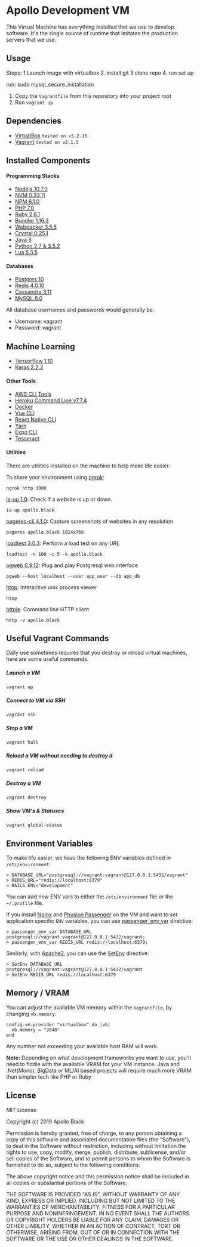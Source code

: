 # Apollo Development VM

This Virtual Machine has everything installed that we use to develop software. It's the single source of runtime that imitates the production servers that we use.

## Usage

Steps:
1 Launch image with virtualbox
2. install git
3 clone repo
4. run set up

run: sudo mysql_secure_installation


1. Copy the `Vagrantfile` from this repository into your project root
2. Run `vagrant up`


## Dependencies

- [VirtualBox](https://www.virtualbox.org) `tested on v5.2.16`
- [Vagrant](https://www.vagrantup.com) `tested on v2.1.5`

## Installed Components

#### Programming Stacks

- [Nodejs 10.7.0](https://nodejs.org/en/)
- [NVM 0.33.11](https://github.com/creationix/nvm)
- [NPM 6.1.0](https://www.npmjs.com/)
- [PHP 7.0](http://php.net/)
- [Ruby 2.6.1](https://www.ruby-lang.org/en/)
- [Bundler 1.16.3](https://bundler.io/)
- [Webpacker 3.5.5](https://github.com/rails/webpacker)
- [Crystal 0.25.1](https://crystal-lang.org/)
- [Java 8](https://java.com/en/download/)
- [Python 2.7 & 3.5.2](https://www.python.org/)
- [Lua 5.3.5](https://www.lua.org/)

#### Databases

- [Postgres 10](https://www.postgresql.org/)
- [Redis 4.0.10](https://redis.io/)
- [Cassandra 3.11](http://cassandra.apache.org/)
- [MySQL 8.0](https://www.mysql.com/)

All database usernames and passwords would generally be:

- Username: vagrant
- Password: vagrant

## Machine Learning

- [Tensorflow 1.10](https://www.tensorflow.org)
- [Keras 2.2.2](https://keras.io)

#### Other Tools

- [AWS CLI Tools](https://aws.amazon.com/cli/)
- [Heroku Command Line v7.7.4](https://devcenter.heroku.com/articles/heroku-cli)
- [Docker]()
- [Vue CLI]()
- [React Native CLI]()
- [Yarn]()
- [Expo CLI]()
- [Tesseract]()

#### Utilities

There are utilities installed on the machine to help make life easier:

To share your environment using [ngrok](https://ngrok.com):

```
ngrok http 3000
```

[is-up 1.0](https://github.com/sindresorhus/is-up-cli): Check if a website is up or down.

```
is-up apollo.black
```

[pageres-cli 4.1.0](https://github.com/sindresorhus/pageres-cli): Capture screenshots of websites in any resolution

```
pageres apollo.black 1024x768
```

[loadtest 3.0.3](https://github.com/alexfernandez/loadtest): Perform a load test on any URL

```
loadtest -n 100 -c 5 -k apollo.black
```

[pgweb 0.9.12](https://github.com/sosedoff/pgweb): Plug and play Postgresql web interface

```
pgweb --host localhost --user app_user --db app_db
```

[htop](https://hisham.hm/htop/): Interactive unix process viewer

```
htop
```

[httpie](https://httpie.org/): Command line HTTP client

```
http -v apollo.black
```

## Useful Vagrant Commands

Daily use sometimes requires that you destroy or reload virtual machines, here are some useful commands.

##### Launch a VM
```
vagrant up
```

##### Connect to VM via SSH
```
vagrant ssh
```

##### Stop a VM
```
vagrant halt
```

##### Reload a VM without needing to destroy it
```
vagrant reload
```

##### Destroy a VM
```
vagrant destroy
```

##### Show VM's & Statuses
```
vagrant global-status
```

## Environment Variables

To make life easier, we have the following ENV variables defined in `/etc/environment`:

```
> DATABASE_URL="postgresql://vagrant:vagrant@127.0.0.1:5432/vagrant"
> REDIS_URL="redis://localhost:6379"
> RAILS_ENV="development"
```

You can add new ENV vars to either the `/etc/environment` file or the `~/.profile` file.

If you install [Nginx](https://www.nginx.com/) and [Phusion Passenger](https://www.phusionpassenger.com/) on the VM and want to set application specific `ENV` variables, you can use [passenger_env_var](https://www.phusionpassenger.com/library/config/nginx/reference/#passenger_env_var) directive:

```
> passenger_env_var DATABASE_URL postgresql://vagrant:vagrant@127.0.0.1:5432/vagrant;
> passenger_env_var REDIS_URL redis://localhost:6379;
```
Similarly, with [Apache2](https://httpd.apache.org/), you can use the [SetEnv](https://httpd.apache.org/docs/2.4/mod/mod_env.html) directive:

```
> SetEnv DATABASE_URL postgresql://vagrant:vagrant@127.0.0.1:5432/vagrant
> SetEnv REDIS_URL redis://localhost:6379
```

## Memory / VRAM

You can adjust the available VM memory within the `Vagrantfile`, by changing `vb.memory`:

```
config.vm.provider "virtualbox" do |vb|
  vb.memory = "2048"
end
```

Any number not exceeding your available host RAM will work.

**Note:** Depending on what development frameworks you want to use, you'll need to fiddle with the available VRAM for your VM instance. Java and .Net(Mono), BigData or ML/AI based projects will require much more VRAM than simpler tech like PHP or Ruby.

## License

MIT License

Copyright (c) 2019 Apollo Black

Permission is hereby granted, free of charge, to any person obtaining a copy
of this software and associated documentation files (the "Software"), to deal
in the Software without restriction, including without limitation the rights
to use, copy, modify, merge, publish, distribute, sublicense, and/or sell
copies of the Software, and to permit persons to whom the Software is
furnished to do so, subject to the following conditions:

The above copyright notice and this permission notice shall be included in all
copies or substantial portions of the Software.

THE SOFTWARE IS PROVIDED "AS IS", WITHOUT WARRANTY OF ANY KIND, EXPRESS OR
IMPLIED, INCLUDING BUT NOT LIMITED TO THE WARRANTIES OF MERCHANTABILITY,
FITNESS FOR A PARTICULAR PURPOSE AND NONINFRINGEMENT. IN NO EVENT SHALL THE
AUTHORS OR COPYRIGHT HOLDERS BE LIABLE FOR ANY CLAIM, DAMAGES OR OTHER
LIABILITY, WHETHER IN AN ACTION OF CONTRACT, TORT OR OTHERWISE, ARISING FROM,
OUT OF OR IN CONNECTION WITH THE SOFTWARE OR THE USE OR OTHER DEALINGS IN THE
SOFTWARE.
